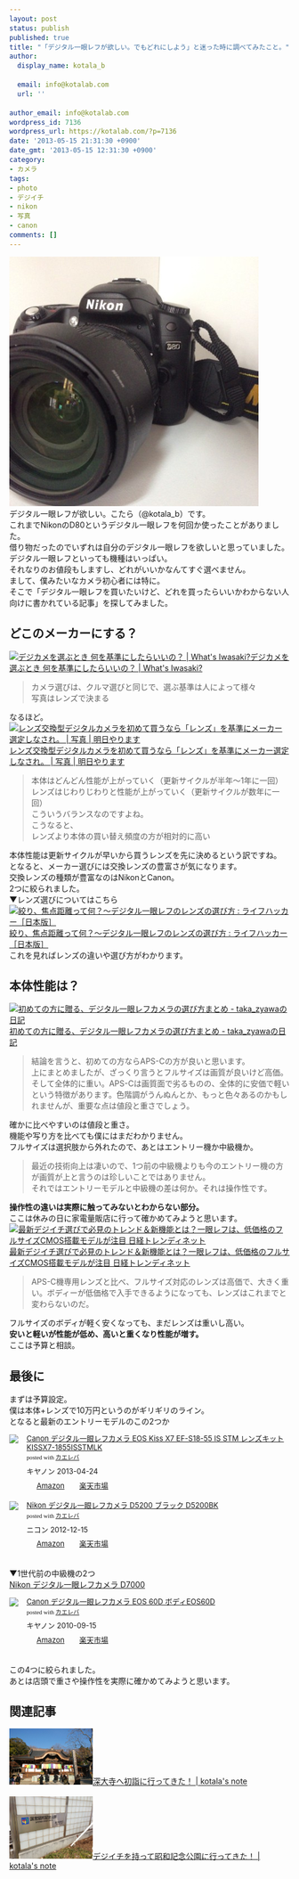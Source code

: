 ```yaml
---
layout: post
status: publish
published: true
title: "「デジタル一眼レフが欲しい。でもどれにしよう」と迷った時に調べてみたこと。"
author:
  display_name: kotala_b

  email: info@kotalab.com
  url: ''

author_email: info@kotalab.com
wordpress_id: 7136
wordpress_url: https://kotalab.com/?p=7136
date: '2013-05-15 21:31:30 +0900'
date_gmt: '2013-05-15 12:31:30 +0900'
category:
- カメラ
tags:
- photo
- デジイチ
- nikon
- 写真
- canon
comments: []
---
```

<p><img src="/wp-content/uploads/nextyear_121231-448x448.jpg" alt="nextyear_121231" width="448" height="448" class="alignnone size-large wp-image-5164" /><br />
デジタル一眼レフが欲しい。こたら（@kotala_b）です。<br />
これまでNikonのD80というデジタル一眼レフを何回か使ったことがありました。<br />
借り物だったのでいずれは自分のデジタル一眼レフを欲しいと思っていました。<br />
デジタル一眼レフといっても機種はいっぱい。<br />
それなりのお値段もしますし、どれがいいかなんてすぐ選べません。<br />
まして、僕みたいなカメラ初心者には特に。<br />
そこで「デジタル一眼レフを買いたいけど、どれを買ったらいいかわからない人向けに書かれている記事」を探してみました。<br />
</p>
<!--more-->
<h2>どこのメーカーにする？</h2>
<p><a href="http://nousnou.net/2013/04/09/degicame/" target="_blank"><img  class="alignleft" src="https://capture.heartrails.com/150x130?http://nousnou.net/2013/04/09/degicame/" alt="デジカメを選ぶとき 何を基準にしたらいいの？ | What's Iwasaki?" width="150" height="130" /></a><a href="http://nousnou.net/2013/04/09/degicame/" target="_blank">デジカメを選ぶとき 何を基準にしたらいいの？ | What's Iwasaki?</a><a href="https://b.hatena.ne.jp/entry/http://nousnou.net/2013/04/09/degicame/" target="_blank"><img border="0" src="https://b.hatena.ne.jp/entry/image/http://nousnou.net/2013/04/09/degicame/" alt="" /></a><br style="clear:both;" /></p>
<blockquote><p>カメラ選びは、クルマ選びと同じで、選ぶ基準は人によって様々<br />
写真はレンズで決まる</p></blockquote>
<p>なるほど。<br />
<a href="http://www.odaiji.com/blog/?p=4817&utm_source=rss&utm_medium=rss&utm_campaign=%25e3%2583%25ac%25e3%2583%25b3%25e3%2582%25ba%25e4%25ba%25a4%25e6%258f%259b%25e5%259e%258b%25e3%2583%2587%25e3%2582%25b8%25e3%2582%25bf%25e3%2583%25ab%25e3%2582%25ab%25e3%2583%25a1%25e3%2583%25a9%25e3%2582%2592%25e5%2588%259d%25e3%2582%2581%25e3%2581%25a6%25e8%25b2%25b7%25e3%2581%2586%25e3%2581%25aa%25e3%2582%2589%25e3%2580%258c" target="_blank"><img  class="alignleft" src="https://capture.heartrails.com/150x130?http://www.odaiji.com/blog/?p=4817&utm_source=rss&utm_medium=rss&utm_campaign=%25e3%2583%25ac%25e3%2583%25b3%25e3%2582%25ba%25e4%25ba%25a4%25e6%258f%259b%25e5%259e%258b%25e3%2583%2587%25e3%2582%25b8%25e3%2582%25bf%25e3%2583%25ab%25e3%2582%25ab%25e3%2583%25a1%25e3%2583%25a9%25e3%2582%2592%25e5%2588%259d%25e3%2582%2581%25e3%2581%25a6%25e8%25b2%25b7%25e3%2581%2586%25e3%2581%25aa%25e3%2582%2589%25e3%2580%258c" alt="レンズ交換型デジタルカメラを初めて買うなら「レンズ」を基準にメーカー選定しなされ。 | 写真 | 明日やります" width="150" height="130" /></a><a href="http://www.odaiji.com/blog/?p=4817&utm_source=rss&utm_medium=rss&utm_campaign=%25e3%2583%25ac%25e3%2583%25b3%25e3%2582%25ba%25e4%25ba%25a4%25e6%258f%259b%25e5%259e%258b%25e3%2583%2587%25e3%2582%25b8%25e3%2582%25bf%25e3%2583%25ab%25e3%2582%25ab%25e3%2583%25a1%25e3%2583%25a9%25e3%2582%2592%25e5%2588%259d%25e3%2582%2581%25e3%2581%25a6%25e8%25b2%25b7%25e3%2581%2586%25e3%2581%25aa%25e3%2582%2589%25e3%2580%258c" target="_blank">レンズ交換型デジタルカメラを初めて買うなら「レンズ」を基準にメーカー選定しなされ。 | 写真 | 明日やります</a><a href="https://b.hatena.ne.jp/entry/http://www.odaiji.com/blog/?p=4817&utm_source=rss&utm_medium=rss&utm_campaign=%25e3%2583%25ac%25e3%2583%25b3%25e3%2582%25ba%25e4%25ba%25a4%25e6%258f%259b%25e5%259e%258b%25e3%2583%2587%25e3%2582%25b8%25e3%2582%25bf%25e3%2583%25ab%25e3%2582%25ab%25e3%2583%25a1%25e3%2583%25a9%25e3%2582%2592%25e5%2588%259d%25e3%2582%2581%25e3%2581%25a6%25e8%25b2%25b7%25e3%2581%2586%25e3%2581%25aa%25e3%2582%2589%25e3%2580%258c" target="_blank"><img border="0" src="https://b.hatena.ne.jp/entry/image/http://www.odaiji.com/blog/?p=4817&utm_source=rss&utm_medium=rss&utm_campaign=%25e3%2583%25ac%25e3%2583%25b3%25e3%2582%25ba%25e4%25ba%25a4%25e6%258f%259b%25e5%259e%258b%25e3%2583%2587%25e3%2582%25b8%25e3%2582%25bf%25e3%2583%25ab%25e3%2582%25ab%25e3%2583%25a1%25e3%2583%25a9%25e3%2582%2592%25e5%2588%259d%25e3%2582%2581%25e3%2581%25a6%25e8%25b2%25b7%25e3%2581%2586%25e3%2581%25aa%25e3%2582%2589%25e3%2580%258c" alt="" /></a><br style="clear:both;" /></p>
<blockquote><p>本体はどんどん性能が上がっていく（更新サイクルが半年～1年に一回）<br />
レンズはじわりじわりと性能が上がっていく（更新サイクルが数年に一回）<br />
こういうバランスなのですよね。<br />
こうなると、<br />
レンズより本体の買い替え頻度の方が相対的に高い</p></blockquote>
<p>本体性能は更新サイクルが早いから買うレンズを先に決めるという訳ですね。<br />
となると、メーカー選びには交換レンズの豊富さが気になります。<br />
交換レンズの種類が豊富なのはNikonとCanon。<br />
2つに絞られました。<br />
▼レンズ選びについてはこちら<br />
<a href="https://www.lifehacker.jp/2012/12/121215select-your-lens.html" target="_blank"><img  class="alignleft" src="https://capture.heartrails.com/150x130?https://www.lifehacker.jp/2012/12/121215select-your-lens.html" alt="絞り、焦点距離って何？〜デジタル一眼レフのレンズの選び方 : ライフハッカー［日本版］" width="150" height="130" /></a><a href="https://www.lifehacker.jp/2012/12/121215select-your-lens.html" target="_blank">絞り、焦点距離って何？〜デジタル一眼レフのレンズの選び方 : ライフハッカー［日本版］</a><a href="https://b.hatena.ne.jp/entry/https://www.lifehacker.jp/2012/12/121215select-your-lens.html" target="_blank"><img border="0" src="https://b.hatena.ne.jp/entry/image/https://www.lifehacker.jp/2012/12/121215select-your-lens.html" alt="" /></a><br style="clear:both;" />これを見ればレンズの違いや選び方がわかります。</p>
<h2>本体性能は？</h2>
<p><a href="https://d.hatena.ne.jp/taka_zyawa/20130409/1365518472" target="_blank"><img  class="alignleft" src="https://capture.heartrails.com/150x130?https://d.hatena.ne.jp/taka_zyawa/20130409/1365518472" alt="初めての方に贈る、デジタル一眼レフカメラの選び方まとめ - taka_zyawaの日記" width="150" height="130" /></a><a href="https://d.hatena.ne.jp/taka_zyawa/20130409/1365518472" target="_blank">初めての方に贈る、デジタル一眼レフカメラの選び方まとめ - taka_zyawaの日記</a><a href="https://b.hatena.ne.jp/entry/https://d.hatena.ne.jp/taka_zyawa/20130409/1365518472" target="_blank"><img border="0" src="https://b.hatena.ne.jp/entry/image/https://d.hatena.ne.jp/taka_zyawa/20130409/1365518472" alt="" /></a><br style="clear:both;" /></p>
<blockquote><p>結論を言うと、初めての方ならAPS-Cの方が良いと思います。<br />
上にまとめましたが、ざっくり言うとフルサイズは画質が良いけど高価。そして全体的に重い。APS-Cは画質面で劣るものの、全体的に安価で軽いという特徴があります。色階調がうんぬんとか、もっと色々あるのかもしれませんが、重要な点は値段と重さでしょう。</p></blockquote>
<p>確かに比べやすいのは値段と重さ。<br />
機能や写り方を比べても僕にはまだわかりません。<br />
フルサイズは選択肢から外れたので、あとはエントリー機か中級機か。</p>
<blockquote><p>最近の技術向上は凄いので、1つ前の中級機よりも今のエントリー機の方が画質が上と言うのは珍しいことではありません。<br />
それではエントリーモデルと中級機の差は何か。それは操作性です。</p></blockquote>
<p><strong>操作性の違いは実際に触ってみないとわからない部分。</strong><br />
ここは休みの日に家電量販店に行って確かめてみようと思います。<br />
<a href="http://trendy.nikkeibp.co.jp/article/pickup/20121115/1045558/?P=5" target="_blank"><img  class="alignleft" src="https://capture.heartrails.com/150x130?http://trendy.nikkeibp.co.jp/article/pickup/20121115/1045558/?P=5" alt="最新デジイチ選びで必見のトレンド＆新機能とは？一眼レフは、低価格のフルサイズCMOS搭載モデルが注目 日経トレンディネット" width="150" height="130" /></a><a href="http://trendy.nikkeibp.co.jp/article/pickup/20121115/1045558/?P=5" target="_blank">最新デジイチ選びで必見のトレンド＆新機能とは？一眼レフは、低価格のフルサイズCMOS搭載モデルが注目 日経トレンディネット</a><a href="https://b.hatena.ne.jp/entry/http://trendy.nikkeibp.co.jp/article/pickup/20121115/1045558/?P=5" target="_blank"><img border="0" src="https://b.hatena.ne.jp/entry/image/http://trendy.nikkeibp.co.jp/article/pickup/20121115/1045558/?P=5" alt="" /></a><br style="clear:both;" /></p>
<blockquote><p>APS-C機専用レンズと比べ、フルサイズ対応のレンズは高価で、大きく重い。ボディーが低価格で入手できるようになっても、レンズはこれまでと変わらないのだ。</p></blockquote>
<p>フルサイズのボディが軽く安くなっても、まだレンズは重いし高い。<br />
<strong>安いと軽いが性能が低め、高いと重くなり性能が増す。</strong><br />
ここは予算と相談。</p>
<h2>最後に</h2>
<p>まずは予算設定。<br />
僕は本体+レンズで10万円というのがギリギリのライン。<br />
となると最新のエントリーモデルのこの2つか</p>
<div class="kaerebalink-box" style="text-align:left;padding-bottom:20px;font-size:small;/zoom: 1;overflow: hidden;">
<div class="kaerebalink-image" style="float:left;margin:0 15px 10px 0;"><a href="https://www.amazon.co.jp/exec/obidos/ASIN/B00BXVR7VK/same-22/ref=nosim/" rel="nofollow" target="_blank"><img src="https://images-fe.ssl-images-amazon.com/images/I/51y9S6TSpWL._SL160_.jpg" style="border: none;" /></a></div>
<div class="kaerebalink-info" style="line-height:120%;/zoom: 1;overflow: hidden;">
<div class="kaerebalink-name" style="margin-bottom:10px;line-height:120%"><a href="https://www.amazon.co.jp/exec/obidos/ASIN/B00BXVR7VK/same-22/ref=nosim/" rel="nofollow" target="_blank">Canon デジタル一眼レフカメラ EOS Kiss X7 EF-S18-55 IS STM レンズキット KISSX7-1855ISSTMLK</a>
<div class="kaerebalink-powered-date" style="font-size:8pt;margin-top:5px;font-family:verdana;line-height:120%">posted with <a href="https://kaereba.com" target="_blank">カエレバ</a></div>
</div>
<div class="kaerebalink-detail" style="margin-bottom:5px;"> キヤノン 2013-04-24    </div>
<div class="kaerebalink-link1" style="margin-top:10px;">
<div class="shoplinkamazon" style="display:inline;margin-right:5px;background: url('https://img.yomereba.com/tam_k_01.gif') 0 0 no-repeat;padding: 2px 0 2px 18px;white-space: nowrap;"><a href="https://www.amazon.co.jp/gp/search?keywords=EOS%20Kiss%20X7&__mk_ja_JP=%83J%83%5E%83J%83i&tag=same-22" rel="nofollow" target="_blank" title="アマゾン" >Amazon</a></div>
<div class="shoplinkrakuten" style="display:inline;margin-right:5px;background: url('https://img.yomereba.com/tam_k_01.gif') 0 -50px no-repeat;padding: 2px 0 2px 18px;white-space: nowrap;"><a href="https://hb.afl.rakuten.co.jp/hgc/0fa7afc8.bbfc196a.0fa7afc9.d56c38f1/?pc=http%3A%2F%2Fsearch.rakuten.co.jp%2Fsearch%2Fmall%2FEOS%2520Kiss%2520X7%2F-%2Ff.1-p.1-s.1-sf.0-st.A-v.2%3Fx%3D0%26scid%3Daf_ich_link_urltxt%26m%3Dhttp%3A%2F%2Fm.rakuten.co.jp%2F" rel="nofollow" target="_blank" title="楽天市場" >楽天市場</a></div>
</div>
</div>
<div class="booklink-footer" style="clear: left"></div>
</div>
<div class="kaerebalink-box" style="text-align:left;padding-bottom:20px;font-size:small;/zoom: 1;overflow: hidden;">
<div class="kaerebalink-image" style="float:left;margin:0 15px 10px 0;"><a href="https://www.amazon.co.jp/exec/obidos/ASIN/B00A2KM0GA/same-22/ref=nosim/" rel="nofollow" target="_blank"><img src="https://images-fe.ssl-images-amazon.com/images/I/41eD18CsgzL._SL160_.jpg" style="border: none;" /></a></div>
<div class="kaerebalink-info" style="line-height:120%;/zoom: 1;overflow: hidden;">
<div class="kaerebalink-name" style="margin-bottom:10px;line-height:120%"><a href="https://www.amazon.co.jp/exec/obidos/ASIN/B00A2KM0GA/same-22/ref=nosim/" rel="nofollow" target="_blank">Nikon デジタル一眼レフカメラ D5200 ブラック D5200BK</a>
<div class="kaerebalink-powered-date" style="font-size:8pt;margin-top:5px;font-family:verdana;line-height:120%">posted with <a href="https://kaereba.com" target="_blank">カエレバ</a></div>
</div>
<div class="kaerebalink-detail" style="margin-bottom:5px;"> ニコン 2012-12-15    </div>
<div class="kaerebalink-link1" style="margin-top:10px;">
<div class="shoplinkamazon" style="display:inline;margin-right:5px;background: url('https://img.yomereba.com/tam_k_01.gif') 0 0 no-repeat;padding: 2px 0 2px 18px;white-space: nowrap;"><a href="https://www.amazon.co.jp/gp/search?keywords=D5200&__mk_ja_JP=%83J%83%5E%83J%83i&tag=same-22" rel="nofollow" target="_blank" title="アマゾン" >Amazon</a></div>
<div class="shoplinkrakuten" style="display:inline;margin-right:5px;background: url('https://img.yomereba.com/tam_k_01.gif') 0 -50px no-repeat;padding: 2px 0 2px 18px;white-space: nowrap;"><a href="https://hb.afl.rakuten.co.jp/hgc/0fa7afc8.bbfc196a.0fa7afc9.d56c38f1/?pc=http%3A%2F%2Fsearch.rakuten.co.jp%2Fsearch%2Fmall%2FD5200%2F-%2Ff.1-p.1-s.1-sf.0-st.A-v.2%3Fx%3D0%26scid%3Daf_ich_link_urltxt%26m%3Dhttp%3A%2F%2Fm.rakuten.co.jp%2F" rel="nofollow" target="_blank" title="楽天市場" >楽天市場</a></div>
</div>
</div>
<div class="booklink-footer" style="clear: left"></div>
</div>
<p>▼1世代前の中級機の2つ<br />
<a href="https://www.amazon.co.jp/exec/obidos/ASIN/B0042VJSKG/same-22/ref=nosim/" rel="nofollow" target="_blank" >Nikon デジタル一眼レフカメラ D7000</a></p>
<div class="kaerebalink-box" style="text-align:left;padding-bottom:20px;font-size:small;/zoom: 1;overflow: hidden;">
<div class="kaerebalink-image" style="float:left;margin:0 15px 10px 0;"><a href="https://www.amazon.co.jp/exec/obidos/ASIN/B00410CI78/same-22/ref=nosim/" rel="nofollow" target="_blank"><img src="https://images-fe.ssl-images-amazon.com/images/I/51WpDkcqEZL._SL160_.jpg" style="border: none;" /></a></div>
<div class="kaerebalink-info" style="line-height:120%;/zoom: 1;overflow: hidden;">
<div class="kaerebalink-name" style="margin-bottom:10px;line-height:120%"><a href="https://www.amazon.co.jp/exec/obidos/ASIN/B00410CI78/same-22/ref=nosim/" rel="nofollow" target="_blank">Canon デジタル一眼レフカメラ EOS 60D ボディEOS60D</a>
<div class="kaerebalink-powered-date" style="font-size:8pt;margin-top:5px;font-family:verdana;line-height:120%">posted with <a href="https://kaereba.com" target="_blank">カエレバ</a></div>
</div>
<div class="kaerebalink-detail" style="margin-bottom:5px;"> キヤノン 2010-09-15    </div>
<div class="kaerebalink-link1" style="margin-top:10px;">
<div class="shoplinkamazon" style="display:inline;margin-right:5px;background: url('https://img.yomereba.com/tam_k_01.gif') 0 0 no-repeat;padding: 2px 0 2px 18px;white-space: nowrap;"><a href="https://www.amazon.co.jp/gp/search?keywords=EOS%2060D%20%83f%83W%83%5E%83%8B%88%EA%8A%E1%83%8C%83t%83J%83%81%83%89&__mk_ja_JP=%83J%83%5E%83J%83i&tag=same-22" rel="nofollow" target="_blank" title="アマゾン" >Amazon</a></div>
<div class="shoplinkrakuten" style="display:inline;margin-right:5px;background: url('https://img.yomereba.com/tam_k_01.gif') 0 -50px no-repeat;padding: 2px 0 2px 18px;white-space: nowrap;"><a href="https://hb.afl.rakuten.co.jp/hgc/0fa7afc8.bbfc196a.0fa7afc9.d56c38f1/?pc=http%3A%2F%2Fsearch.rakuten.co.jp%2Fsearch%2Fmall%2FEOS%252060D%2520%25E3%2583%2587%25E3%2582%25B8%25E3%2582%25BF%25E3%2583%25AB%25E4%25B8%2580%25E7%259C%25BC%25E3%2583%25AC%25E3%2583%2595%25E3%2582%25AB%25E3%2583%25A1%25E3%2583%25A9%2F-%2Ff.1-p.1-s.1-sf.0-st.A-v.2%3Fx%3D0%26scid%3Daf_ich_link_urltxt%26m%3Dhttp%3A%2F%2Fm.rakuten.co.jp%2F" rel="nofollow" target="_blank" title="楽天市場" >楽天市場</a></div>
</div>
</div>
<div class="booklink-footer" style="clear: left"></div>
</div>
<p>この4つに絞られました。<br />
あとは店頭で重さや操作性を実際に確かめてみようと思います。</p>
<h2 class="rele">関連記事</h2>
<p><a href="/go-to-jindaiji" target="_blank"><img  class="alignleft" src="/wp-content/uploads/jindaiji_130112_07-448x300.jpg" alt="深大寺へ初詣に行ってきた！ | kotala's note" width="150" /></a><a href="/go-to-jindaiji" target="_blank">深大寺へ初詣に行ってきた！ | kotala's note</a><br style="clear:both;" /><br />
<a href="/digicame-walk-showakoen" target="_blank"><img  class="alignleft" src="/wp-content/uploads/showa_130216-448x336.jpg" alt="デジイチを持って昭和記念公園に行ってきた！ | kotala's note" width="150" /></a><a href="/digicame-walk-showakoen" target="_blank">デジイチを持って昭和記念公園に行ってきた！ | kotala's note</a><br style="clear:both;" /></p>
